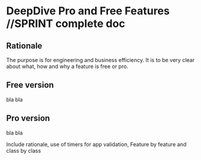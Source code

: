 # DeepDive Pro and Free Features  //SPRINT complete doc

## Rationale
The purpose is for engineering and business efficiency. 
It is to be very clear about what, how and why a feature is free or pro.

## Free version
bla bla

## Pro version
bla bla

Include rationale, use of timers for app validation,
Feature by feature and class by class

